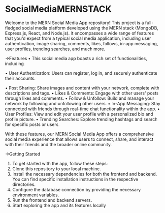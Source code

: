 # SocialMediaMERNSTACK
Welcome to the MERN Social Media App repository! This project is a full-fledged social media platform developed using the MERN stack (MongoDB, Express.js, React, and Node.js). It encompasses a wide range of features that you'd expect from a typical social media application, including user authentication, image sharing, comments, likes, follows, in-app messaging, user profiles, trending searches, and much more.

->Features
•	This social media app boasts a rich set of functionalities, including

•	User Authentication: Users can register, log in, and securely authenticate their accounts.

•	Post Sharing: Share images and content with your network, complete with descriptions and tags.
•	Likes & Comments: Engage with other users' posts through likes and comments.
•	Follow & Unfollow: Build and manage your network by following and unfollowing other users.
•	In-App Messaging: Stay connected with friends through real-time chat functionality within the app.
•	User Profiles: View and edit your user profile with a personalized bio and profile picture.
•	Trending Searches: Explore trending hashtags and search for specific posts or users.

With these features, our MERN Social Media App offers a comprehensive social media experience that allows users to connect, share, and interact with their friends and the broader online community.

->Getting Started
1.	To get started with the app, follow these steps:
2.	Clone this repository to your local machine.
3.	Install the necessary dependencies for both the frontend and backend. You can find specific installation instructions in the respective directories.
4.	Configure the database connection by providing the necessary environment variables.
5.	Run the frontend and backend servers.
6.	Start exploring the app and its features locally
